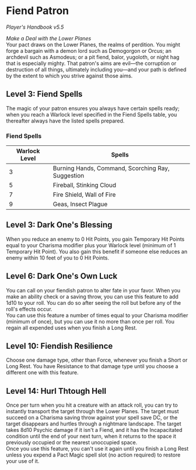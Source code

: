 # Fiend Patron
*Player's Handbook v5.5*  

*Make a Deal with the Lower Planes*  
Your pact draws on the Lower Planes, the realms of perdition. You might forge a bargain with a demon lord such as Demogorgon or Orcus; an archdevil such as Asmodeus; or a pit fiend, balor, yugoloth, or night hag that is especially mighty. That patron's aims are evil—the corruption or destruction of all things, ultimately including you—and your path is defined by the extent to which you strive against those aims.

## Level 3: Fiend Spells
The magic of your patron ensures you always have certain spells ready; when you reach a Warlock level specified in the Fiend Spells table, you thereafter always have the listed spells prepared.
### Fiend Spells
| Warlock Level | Spells                                            |
|---------------|---------------------------------------------------|
| 3             | Burning Hands, Command, Scorching Ray, Suggestion |
| 5             | Fireball, Stinking Cloud                          |
| 7             | Fire Shield, Wall of Fire                         |
| 9             | Geas, Insect Plague                               |

## Level 3: Dark One's Blessing
When you reduce an enemy to 0 Hit Points, you gain Temporary Hit Points equal to your Charisma modifier plus your Warlock level (minimum of 1 Temporary Hit Point). You also gain this benefit if someone else reduces an enemy within 10 feet of you to 0 Hit Points.

## Level 6: Dark One's Own Luck
You can call on your fiendish patron to alter fate in your favor. When you make an ability check or a saving throw, you can use this feature to add 1d10 to your roll. You can do so after seeing the roll but before any of the roll's effects occur.  
You can use this feature a number of times equal to your Charisma modifier (minimum of once), but you can use it no more than once per roll. You regain all expended uses when you finish a Long Rest.

## Level 10: Fiendish Resilience
Choose one damage type, other than Force, whenever you finish a Short or Long Rest. You have Resistance to that damage type until you choose a different one with this feature.

## Level 14: Hurl Thtough Hell
Once per turn when you hit a creature with an attack roll, you can try to instantly transport the target through the Lower Planes. The target must succeed on a Charisma saving throw against your spell save DC, or the target disappears and hurtles through a nightmare landscape. The target takes 8d10 Psychic damage if it isn't a Fiend, and it has the Incapacitated condition until the end of your next turn, when it returns to the space it previously occupied or the nearest unoccupied space.  
Once you use this feature, you can't use it again until you finish a Long Rest unless you expend a Pact Magic spell slot (no action required) to restore your use of it.